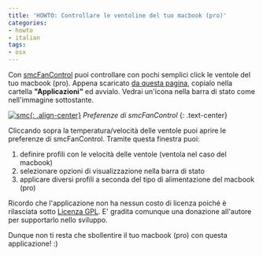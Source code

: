 ```yaml
---
title: 'HOWTO: Controllare le ventoline del tuo macbook (pro)'
categories:
- howto
- italian
tags:
- osx
---
```

Con [smcFanControl](http://www.eidac.de/?cat=40) puoi controllare con pochi
semplici click le ventole del tuo macbook (pro). Appena scaricato [da questa
pagina](http://homepage.mac.com/holtmann/eidac/software/software.html),
copialo nella cartella **"Applicazioni"** ed avvialo. Vedrai un'icona nella
barra di stato come nell'immagine sottostante.

[![smc]({{site.url}}/assets/images/smc.png){: .align-center}]({{site.url}}/assets/images/smc.png)
_Preferenze di smcFanControl_
{: .text-center}

Cliccando sopra la temperatura/velocità delle ventole puoi aprire le
preferenze di smcFanControl. Tramite questa finestra puoi:

1. definire profili con le velocità delle ventole (ventola nel caso del macbook)
2. selezionare opzioni di visualizzazione nella barra di stato
3. applicare diversi profili a seconda del tipo di alimentazione del macbook (pro)

Ricordo che l'applicazione non ha nessun costo di licenza poiché è rilasciata
sotto [Licenza GPL](http://it.wikipedia.org/wiki/GNU_General_Public_License).
E' gradita comunque una donazione all'autore per supportarlo nello sviluppo.

Dunque non ti resta che sbollentire il tuo macbook (pro) con questa
applicazione! :)
